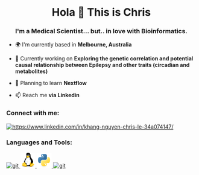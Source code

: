 <h1 align="center">Hola 👋 This is Chris </h1>
<h3 align="center">I'm a Medical Scientist... but.. in love with Bioinformatics.</h3>

- 🌍 I'm currently based in **Melbourne, Australia**

- 🔭 Currently working on **Exploring the genetic correlation and potential causal relationship between Epilepsy and other traits (circadian and metabolites)**
  
- 🌱 Planning to learn **Nextflow**
  
- 📫 Reach me **via Linkedin**



<h3 align="left">Connect with me:</h3>
<p align="left">
<a href="https://linkedin.com/in/https://www.linkedin.com/in/khang-nguyen-chris-le-34a074147/" target="blank"><img align="center" src="https://raw.githubusercontent.com/rahuldkjain/github-profile-readme-generator/master/src/images/icons/Social/linked-in-alt.svg" alt="https://www.linkedin.com/in/khang-nguyen-chris-le-34a074147/" height="30" width="40" /></a>
</p>

<h3 align="left">Languages and Tools:</h3>
<p align="left"> <a href="https://git-scm.com/" target="_blank" rel="noreferrer"> <img src="https://www.vectorlogo.zone/logos/git-scm/git-scm-icon.svg" alt="git" width="40" height="40"/> </a> <a href="https://www.linux.org/" target="_blank" rel="noreferrer"> <img src="https://raw.githubusercontent.com/devicons/devicon/master/icons/linux/linux-original.svg" alt="linux" width="40" height="40"/> </a> <a href="https://www.python.org" target="_blank" rel="noreferrer"> <img src="https://raw.githubusercontent.com/devicons/devicon/master/icons/python/python-original.svg" alt="python" width="40" height="40"/> <a href="https://www.r-project.org/about.html" target="_blank" rel="noreferrer"> <img src="https://upload.wikimedia.org/wikipedia/commons/1/1b/R_logo.svg" alt="git" width="40" height="40"/> </a> </p>
<!---
Chrixsx/Chrixsx is a ✨ special ✨ repository because its `README.md` (this file) appears on your GitHub profile.
You can click the Preview link to take a look at your changes.
--->
